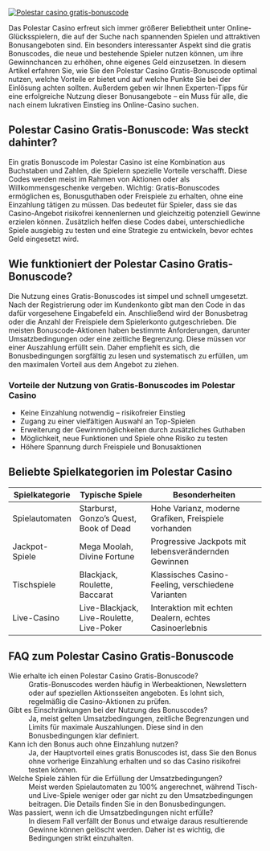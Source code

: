 [![Polestar casino gratis-bonuscode](https://123-caf.pages.dev/gitsignup.png)](https://vrmoo.ru/Bt82HjjY)

<p>Das Polestar Casino erfreut sich immer größerer Beliebtheit unter Online-Glücksspielern, die auf der Suche nach spannenden Spielen und attraktiven Bonusangeboten sind. Ein besonders interessanter Aspekt sind die gratis Bonuscodes, die neue und bestehende Spieler nutzen können, um ihre Gewinnchancen zu erhöhen, ohne eigenes Geld einzusetzen. In diesem Artikel erfahren Sie, wie Sie den Polestar Casino Gratis-Bonuscode optimal nutzen, welche Vorteile er bietet und auf welche Punkte Sie bei der Einlösung achten sollten. Außerdem geben wir Ihnen Experten-Tipps für eine erfolgreiche Nutzung dieser Bonusangebote – ein Muss für alle, die nach einem lukrativen Einstieg ins Online-Casino suchen.</p>  <h2>Polestar Casino Gratis-Bonuscode: Was steckt dahinter?</h2> <p>Ein gratis Bonuscode im Polestar Casino ist eine Kombination aus Buchstaben und Zahlen, die Spielern spezielle Vorteile verschafft. Diese Codes werden meist im Rahmen von Aktionen oder als Willkommensgeschenke vergeben. Wichtig: Gratis-Bonuscodes ermöglichen es, Bonusguthaben oder Freispiele zu erhalten, ohne eine Einzahlung tätigen zu müssen. Das bedeutet für Spieler, dass sie das Casino-Angebot risikofrei kennenlernen und gleichzeitig potenziell Gewinne erzielen können. Zusätzlich helfen diese Codes dabei, unterschiedliche Spiele ausgiebig zu testen und eine Strategie zu entwickeln, bevor echtes Geld eingesetzt wird.</p>  <h2>Wie funktioniert der Polestar Casino Gratis-Bonuscode?</h2> <p>Die Nutzung eines Gratis-Bonuscodes ist simpel und schnell umgesetzt. Nach der Registrierung oder im Kundenkonto gibt man den Code in das dafür vorgesehene Eingabefeld ein. Anschließend wird der Bonusbetrag oder die Anzahl der Freispiele dem Spielerkonto gutgeschrieben. Die meisten Bonuscode-Aktionen haben bestimmte Anforderungen, darunter Umsatzbedingungen oder eine zeitliche Begrenzung. Diese müssen vor einer Auszahlung erfüllt sein. Daher empfiehlt es sich, die Bonusbedingungen sorgfältig zu lesen und systematisch zu erfüllen, um den maximalen Vorteil aus dem Angebot zu ziehen.</p>  <h3>Vorteile der Nutzung von Gratis-Bonuscodes im Polestar Casino</h3> <ul>   <li>Keine Einzahlung notwendig – risikofreier Einstieg</li>   <li>Zugang zu einer vielfältigen Auswahl an Top-Spielen</li>   <li>Erweiterung der Gewinnmöglichkeiten durch zusätzliches Guthaben</li>   <li>Möglichkeit, neue Funktionen und Spiele ohne Risiko zu testen</li>   <li>Höhere Spannung durch Freispiele und Bonusaktionen</li> </ul>  <h2>Beliebte Spielkategorien im Polestar Casino</h2> <table>   <thead>     <tr>       <th>Spielkategorie</th>       <th>Typische Spiele</th>       <th>Besonderheiten</th>     </tr>   </thead>   <tbody>     <tr>       <td>Spielautomaten</td>       <td>Starburst, Gonzo’s Quest, Book of Dead</td>       <td>Hohe Varianz, moderne Grafiken, Freispiele vorhanden</td>     </tr>     <tr>       <td>Jackpot-Spiele</td>       <td>Mega Moolah, Divine Fortune</td>       <td>Progressive Jackpots mit lebensverändernden Gewinnen</td>     </tr>     <tr>       <td>Tischspiele</td>       <td>Blackjack, Roulette, Baccarat</td>       <td>Klassisches Casino-Feeling, verschiedene Varianten</td>     </tr>     <tr>       <td>Live-Casino</td>       <td>Live-Blackjack, Live-Roulette, Live-Poker</td>       <td>Interaktion mit echten Dealern, echtes Casinoerlebnis</td>     </tr>   </tbody> </table>  <h2>FAQ zum Polestar Casino Gratis-Bonuscode</h2> <dl>   <dt>Wie erhalte ich einen Polestar Casino Gratis-Bonuscode?</dt>   <dd>Gratis-Bonuscodes werden häufig in Werbeaktionen, Newslettern oder auf speziellen Aktionsseiten angeboten. Es lohnt sich, regelmäßig die Casino-Aktionen zu prüfen.</dd>    <dt>Gibt es Einschränkungen bei der Nutzung des Bonuscodes?</dt>   <dd>Ja, meist gelten Umsatzbedingungen, zeitliche Begrenzungen und Limits für maximale Auszahlungen. Diese sind in den Bonusbedingungen klar definiert.</dd>    <dt>Kann ich den Bonus auch ohne Einzahlung nutzen?</dt>   <dd>Ja, der Hauptvorteil eines gratis Bonuscodes ist, dass Sie den Bonus ohne vorherige Einzahlung erhalten und so das Casino risikofrei testen können.</dd>    <dt>Welche Spiele zählen für die Erfüllung der Umsatzbedingungen?</dt>   <dd>Meist werden Spielautomaten zu 100% angerechnet, während Tisch- und Live-Spiele weniger oder gar nicht zu den Umsatzbedingungen beitragen. Die Details finden Sie in den Bonusbedingungen.</dd>    <dt>Was passiert, wenn ich die Umsatzbedingungen nicht erfülle?</dt>   <dd>In diesem Fall verfällt der Bonus und etwaige daraus resultierende Gewinne können gelöscht werden. Daher ist es wichtig, die Bedingungen strikt einzuhalten.</dd> </dl>